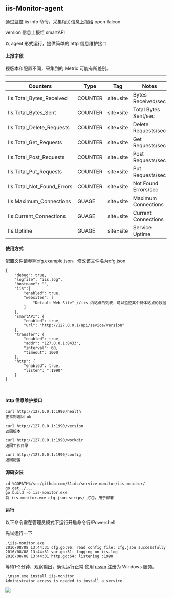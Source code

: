 ## iis-Monitor-agent

通过监控 iis info 命令，采集相关信息上报给 open-falcon

version 信息上报给 smartAPI

以 agent 形式运行，提供简单的 http 信息维护接口

#### 上报字段
视版本和配置不同，采集到的 Metric 可能有所差别。

--------------------------------
| Counters | Type |Tag| Notes|
|-----|------|------|------|
|IIs.Total_Bytes_Received  |COUNTER|site=site|Bytes Received/sec |
|IIs.Total_Bytes_Sent      |COUNTER|site=site|Total Bytes Sent/sec|
|IIs.Total_Delete_Requests      |COUNTER|site=site|Delete Requests/sec|
|IIs.Total_Get_Requests     |COUNTER|site=site|Get Requests/sec|
|IIs.Total_Post_Requests     |COUNTER|site=site|Post Requests/sec|
|IIs.Total_Put_Requests     |COUNTER|site=site|Put Requests/sec|
|IIs.Total_Not_Found_Errors     |COUNTER|site=site|Not Found Errors/sec|
|IIs.Maximum_Connections     |GUAGE|site=site|Maximum Connections|
|IIs.Current_Connections     |GUAGE|site=site|Current Connections|
|IIs.Uptime     |GUAGE|site=site|Service Uptime|


#### 使用方式


配置文件请参照cfg.example.json，修改该文件名为cfg.json

```
{
	"debug": true,
	"logfile": "iis.log",
	"hostname": "",
	"iis":{
		"enabled": true,
		"websites": [
	        "Default Web Site" //iis 内站点的列表，可以监控某个具体站点的数据
	    ]
 	}, 
	"smartAPI": {
		"enabled": true,
		"url": "http://127.0.0.1/api/sevice/version"
	},
    "transfer": {
        "enabled": true,
        "addr": "127.0.0.1:8433",
        "interval": 60,
        "timeout": 1000
    },
    "http": {
        "enabled": true,
        "listen": ":1990"
    }
}



```

#### http 信息维护接口

```
curl http://127.0.0.1:1990/health
正常则返回 ok

curl http://127.0.0.1:1990/version
返回版本

curl http://127.0.0.1:1990/workdir
返回工作目录
 
curl http://127.0.0.1:1990/config
返回配置
```

#### 源码安装

```
cd %GOPATH%/src/github.com/51idc/service-monitor/iis-monitor/
go get ./...
go build -o iis-monitor.exe
将 iis-monitor.exe cfg.json scrips/ 打包，用于部署

```

#### 运行
以下命令需在管理员模式下运行开启命令行/Powershell

先试运行一下
```
.\iis-monitor.exe
2016/08/08 13:44:31 cfg.go:96: read config file: cfg.json successfully
2016/08/08 13:44:31 var.go:31: logging on iis.log
2016/08/08 13:44:31 http.go:64: listening :1990
```
等待1-2分钟，观察输出，确认运行正常
使用 [nssm](https://nssm.cc/) 注册为 Windows 服务。

```
.\nssm.exe install iis-monitor
Administrator access is needed to install a service.
```
![](http://i.imgur.com/9hmkeOf.png)

